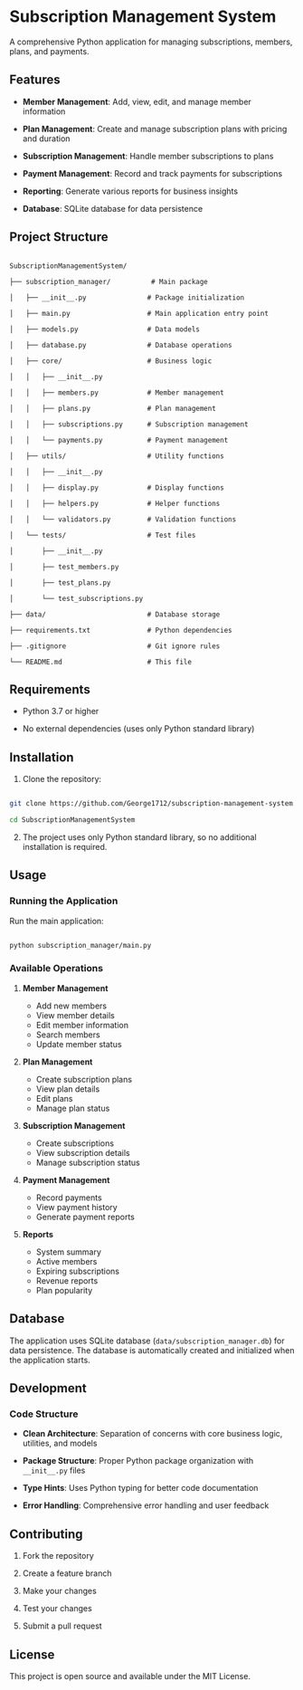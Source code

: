 



# Subscription Management System

  

A comprehensive Python application for managing subscriptions, members, plans, and payments.

  

## Features

  

- **Member Management**: Add, view, edit, and manage member information

- **Plan Management**: Create and manage subscription plans with pricing and duration

- **Subscription Management**: Handle member subscriptions to plans

- **Payment Management**: Record and track payments for subscriptions

- **Reporting**: Generate various reports for business insights

- **Database**: SQLite database for data persistence

  

## Project Structure

  

```

SubscriptionManagementSystem/

├── subscription_manager/          # Main package

│   ├── __init__.py               # Package initialization

│   ├── main.py                   # Main application entry point

│   ├── models.py                 # Data models

│   ├── database.py               # Database operations

│   ├── core/                     # Business logic

│   │   ├── __init__.py

│   │   ├── members.py            # Member management

│   │   ├── plans.py              # Plan management

│   │   ├── subscriptions.py      # Subscription management

│   │   └── payments.py           # Payment management

│   ├── utils/                    # Utility functions

│   │   ├── __init__.py

│   │   ├── display.py            # Display functions

│   │   ├── helpers.py            # Helper functions

│   │   └── validators.py         # Validation functions

│   └── tests/                    # Test files

│       ├── __init__.py

│       ├── test_members.py

│       ├── test_plans.py

│       └── test_subscriptions.py

├── data/                         # Database storage

├── requirements.txt              # Python dependencies

├── .gitignore                    # Git ignore rules

└── README.md                     # This file

```

  

## Requirements

  

- Python 3.7 or higher

- No external dependencies (uses only Python standard library)

  

## Installation

  

1. Clone the repository:

```bash

git clone https://github.com/George1712/subscription-management-system

cd SubscriptionManagementSystem

```

  

2. The project uses only Python standard library, so no additional installation is required.

  

## Usage

  

### Running the Application

  

Run the main application:

```bash

python subscription_manager/main.py

```

  

### Available Operations

  

1. **Member Management**
  
   - Add new members
   - View member details
   - Edit member information
   - Search members
   - Update member status

  

2. **Plan Management**

   - Create subscription plans
   - View plan details
   - Edit plans
   - Manage plan status

  

3. **Subscription Management**

   - Create subscriptions
   - View subscription details
   - Manage subscription status

  

4. **Payment Management**

   - Record payments
   - View payment history
   - Generate payment reports

  

5. **Reports**

   - System summary
   - Active members
   - Expiring subscriptions
   - Revenue reports
   - Plan popularity

  

## Database

  

The application uses SQLite database (`data/subscription_manager.db`) for data persistence. The database is automatically created and initialized when the application starts.

  

## Development

  

### Code Structure

  

- **Clean Architecture**: Separation of concerns with core business logic, utilities, and models

- **Package Structure**: Proper Python package organization with `__init__.py` files

- **Type Hints**: Uses Python typing for better code documentation

- **Error Handling**: Comprehensive error handling and user feedback

  
  

## Contributing


1. Fork the repository

2. Create a feature branch

3. Make your changes

4. Test your changes

5. Submit a pull request

  

## License

  

This project is open source and available under the MIT License.
